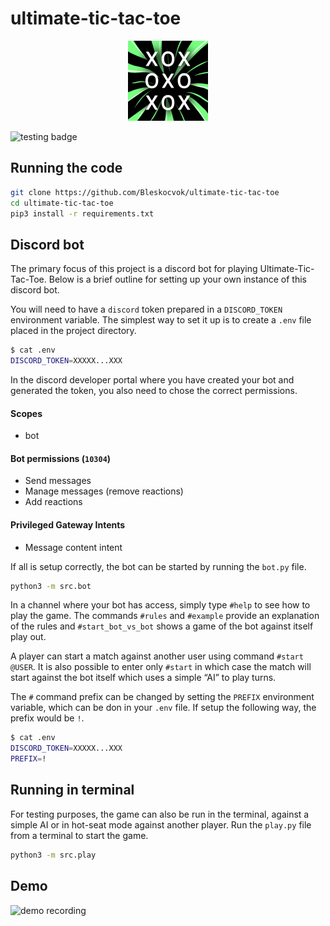 # ultimate-tic-tac-toe

<div align="center">
    <img width="128" height="128" src="icon.png" alt="icon">
    <!-- ![icon](icon.png) -->
</div>

![testing badge](https://github.com/Bleskocvok/ultimate-tic-tac-toe/actions/workflows/tests.yml/badge.svg)

## Running the code

```sh
git clone https://github.com/Bleskocvok/ultimate-tic-tac-toe
cd ultimate-tic-tac-toe
pip3 install -r requirements.txt
```

## Discord bot

The primary focus of this project is a discord bot for playing
Ultimate-Tic-Tac-Toe. Below is a brief outline for setting up your own instance
of this discord bot.

You will need to have a `discord` token prepared in a `DISCORD_TOKEN`
environment variable. The simplest way to set it up is to create a `.env` file
placed in the project directory.
```sh
$ cat .env
DISCORD_TOKEN=XXXXX...XXX
```

In the discord developer portal where you have created your bot and generated
the token, you also need to chose the correct permissions.

#### Scopes

- bot

#### Bot permissions (`10304`)

- Send messages
- Manage messages (remove reactions)
- Add reactions

#### Privileged Gateway Intents

- Message content intent

If all is setup correctly, the bot can be started by running the `bot.py` file.
```sh
python3 -m src.bot
```

In a channel where your bot has access, simply type `#help` to see how to play
the game. The commands `#rules` and `#example` provide an explanation of the
rules and `#start_bot_vs_bot` shows a game of the bot against itself play out.

A player can start a match against another user using command `#start @USER`.
It is also possible to enter only `#start` in which case the match will start
against the bot itself which uses a simple “AI” to play turns.

The `#` command prefix can be changed by setting the `PREFIX` environment
variable, which can be don in your `.env` file. If setup the following way, the
prefix would be `!`.
```sh
$ cat .env
DISCORD_TOKEN=XXXXX...XXX
PREFIX=!
```

## Running in terminal

For testing purposes, the game can also be run in the terminal, against a simple
AI or in hot-seat mode against another player. Run the `play.py` file from a
terminal to start the game.
```sh
python3 -m src.play
```

## Demo

![demo recording](../demo/demo.gif?raw=true)
